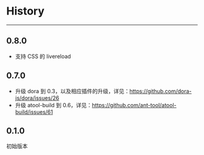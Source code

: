 # History

---

## 0.8.0

- 支持 CSS 的 livereload

## 0.7.0

- 升级 dora 到 0.3，以及相应插件的升级，详见：https://github.com/dora-js/dora/issues/26
- 升级 atool-build 到 0.6，详见：https://github.com/ant-tool/atool-build/issues/61

## 0.1.0

初始版本

